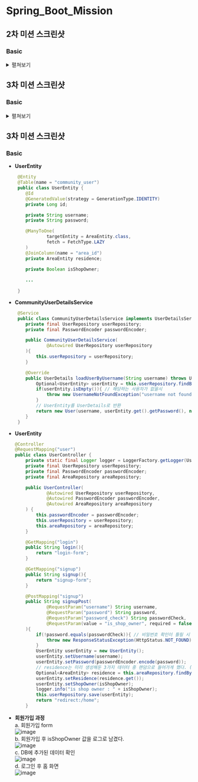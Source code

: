 # Spring_Boot_Mission

## 2차 미션 스크린샷
### Basic
<details>
<summary>펼쳐보기</summary>
<div markdown="1">

- **Board Create**  
![BoardCreate](https://user-images.githubusercontent.com/43941336/155078940-538580d4-33f8-4760-b98e-aa1b51390fbb.png)   
   
- **Board Read All**  
![BoardReadAll](https://user-images.githubusercontent.com/43941336/155078972-eaca7247-a913-4995-bbc8-663304072559.png)   
   
- **Board Read One**  
![BoardReadOne](https://user-images.githubusercontent.com/43941336/155078996-d21d6264-e92e-4bf8-b244-2c533540c45a.png)   
   
- **Board Update**  
![BoardUpdate](https://user-images.githubusercontent.com/43941336/155079009-6dc32866-464b-4750-8418-15fad266771a.png)   
   
  Update 후 Read   
![BoardUpdate2](https://user-images.githubusercontent.com/43941336/155079030-22df27b3-37b9-4c6a-b72a-f9aa9fca79c0.png)    
- **Board Delete**   
![BoardDelete](https://user-images.githubusercontent.com/43941336/155079059-d56111e7-5cf2-439f-aab4-38d06102006d.png)   
   
  Delete 후 Read   
  ![BoardDelete2](https://user-images.githubusercontent.com/43941336/155079089-0df4a05c-6219-406a-8484-5da051802af0.png)   
- **Post Create**  
![PostCreate](https://user-images.githubusercontent.com/43941336/155077141-0e4c0feb-5c02-4c8c-8b4d-30bc372c4445.png)       
- **Post Read All**   
![PostReadAll](https://user-images.githubusercontent.com/43941336/155077220-bea3bbb1-d7a2-45c1-a1d5-8845cd58b0bf.png)   
- **Post Read By Board**   
![PostReadByBoard](https://user-images.githubusercontent.com/43941336/155077167-3038a919-d355-4a61-9b17-f54acafe38e0.png) 
- **Post Read One**  
![PostReadOne](https://user-images.githubusercontent.com/43941336/155077253-4170c13a-0427-4aef-86e4-be2be967747c.png)   
- **Post Update**  
![PostUpdate](https://user-images.githubusercontent.com/43941336/155077292-7fbd78a1-131c-4c46-b5be-69b9bb90454b.png)   
Update 후 Read   
![PostUpdate2](https://user-images.githubusercontent.com/43941336/155077335-1070aadb-eb3e-45f1-b4ff-d27c2e3dde8e.png)   
- **Post Delete**   
![PostDelete](https://user-images.githubusercontent.com/43941336/155077362-2c0b2143-54d5-4caa-a1f2-3b4883c24d38.png)   
  Delete 후 Read   
![PostDelete2](https://user-images.githubusercontent.com/43941336/155077384-60a76b8f-9acf-47b1-a96f-fccae8f0a9e5.png)   

</div>
</details>
   

## 3차 미션 스크린샷
### Basic
<details>
<summary>펼쳐보기</summary>
<div markdown="1">
- **PostEntity와 BoardEntity 관계** 
   - PostEntity  
![PostEntity](https://user-images.githubusercontent.com/43941336/157228904-cdbb9fe1-86ce-497e-8fbe-41a3361dbdda.png)   
   - BoardEntity  
![BoardEntity](https://user-images.githubusercontent.com/43941336/157228918-8cf68738-212e-4333-8377-99afd4478e1a.png)   
   - ManyToOne 양방향 관계   
      - in PostEntity     
![PostManyToOne](https://user-images.githubusercontent.com/43941336/157228956-c5350ece-05be-4f57-a83e-df64e5e5bca0.png)   
      - in BoardEntity     
![BoardOneToMany](https://user-images.githubusercontent.com/43941336/157228966-53731838-efc4-4307-8a3e-59431cca0516.png)   
      Post와 Board는 다대일 관계이므로 @ManyToOne 양방향 관계를 맺어줬다.   
      boardEntity는 board_id라는 이름의 외래 키로 매핑된다.   
- **UserEntity와 PostEntity 관계**  
   - UserEntity  
![UserEntity](https://user-images.githubusercontent.com/43941336/157229522-c7f74bc1-8589-42dd-ac61-39b192d53d9d.png)    
   - ManyToOne 양방향 관계   
      - in PostEntity     
![PostUserEntity](https://user-images.githubusercontent.com/43941336/157229559-7f8a714f-ee53-4643-b422-740754c6800d.png)    
      - in UserEntity     
![UserPostEntityList](https://user-images.githubusercontent.com/43941336/157229602-c635c342-79f3-4304-9d75-a155ced27682.png)   
      Post와 User는 다대일 관계이므로 @ManyToOne 양방향 관계를 맺어줬다.    
      userEntity는 user_id라는 이름의 외래 키로 매핑된다.   
- **UserEntity CRUD**
   - **User Create**  
![UserCreate](https://user-images.githubusercontent.com/43941336/157230187-4ebcbc67-c610-48f2-90c6-8724ee104fe0.png)       
   - **User Read All**   
![UserReadAll](https://user-images.githubusercontent.com/43941336/157230197-659459af-c566-4eff-8f20-032da6b85869.png)   
   - **User Read One**  
![UserRead](https://user-images.githubusercontent.com/43941336/157230203-82d6fa22-1d58-48e3-930c-f5c88c568b8b.png)   
   - **User Update**  
![UserUpdate](https://user-images.githubusercontent.com/43941336/157230215-50c3f46f-eee0-48c9-91b9-06b5f5010ec0.png)   
   Update 후 Read   
![UserUpdate2](https://user-images.githubusercontent.com/43941336/157230216-73750dba-673e-4d89-8d50-d244cee8f1c3.png)   
   - **User Delete**   
![UserDelete](https://user-images.githubusercontent.com/43941336/157230234-101814e4-3ce2-44fe-b58e-67709dd27041.png)   
   Delete 후 Read   
![UserDelete2](https://user-images.githubusercontent.com/43941336/157230236-cd456321-4d33-4762-adad-da6eba3f1feb.png)   
- **Post 작성할 때 User의 정보를 어떻게 전달하는가**    
   `{
    "title": "First Post in board1!",
    "content" : "CRUD is hard.",
    "writer": "glassym"
   }`   
   
   Post를 작성할 때 위와 같은 JSON 데이터로 입력받는데 User는 writer라는 이름의 문자열로 받는다.

   PostDto에서는 User의 정보를 name으로만 저장하고 PostEntity에서는 UserEntity로 저장한다.

   PostDao에서 PostDto를 PostEntity로 변환할 때는 

   `UserEntity userEntity = this.userDao.readUserByWriter(dto.getWriter());`

   writer 값으로 UserEntity를 찾는 함수를 사용해서 UserEntity를 넣어준다.
- **개발환경 / 상용환경 분리**  
   상용환경에서 spring.jpa.hibernate.ddl-auto : update 설정을 통해 데이터가 유지되도록 했다.   
   - yml 파일 구성   
![ymlFiles](https://user-images.githubusercontent.com/43941336/157230610-67437f27-3f83-4f8d-9e2a-2066203a9ed3.png)   
   - dev : 개발 환경, H2 사용   
![application-dev](https://user-images.githubusercontent.com/43941336/157230626-607a0935-2d17-41be-824d-b65413f97984.png)   
   - prod : 상용 환경, MySQL 사용   
![application-prod](https://user-images.githubusercontent.com/43941336/157230630-712ba7aa-0f44-4812-8a43-ef029c00df7a.png)   


### Challenge
필드 부분만 캡쳐했습니다.

- **AreaEntity**  
![AreaEntity](https://user-images.githubusercontent.com/43941336/157253015-490a511e-d7c8-4dd4-a844-a95add74523b.PNG)   

- **UserEntity**  
![UserEntity](https://user-images.githubusercontent.com/43941336/157253074-06d1e154-627d-4080-a9c0-10499569409e.PNG)   
User 분류로 일반 사용자, 상점 주인 중 하나의 값을 가질 수 있도록 enum을 사용했다.   
   - enum Auth   
   ![enumAuth](https://user-images.githubusercontent.com/43941336/157253427-ae719f34-aed1-477f-ae8a-a3d3dea9384d.PNG)   
- **ShopEntity**   
![ShopEntity](https://user-images.githubusercontent.com/43941336/157253103-d42653d5-5d53-43b3-9887-c90afde87da1.PNG)   
취급 품목 카테고리로 미리 정의된 값들 중 하나를 가질 수 있도록 enum을 사용했다.
현재는 임의값으로 설정해두었다.
   - enum Category   
   ![enumCategory](https://user-images.githubusercontent.com/43941336/157253422-75aa9693-a696-4704-9b10-05254f1507ea.PNG)   

- **ShopPostEntity**    
![ShopPostEntity](https://user-images.githubusercontent.com/43941336/157253133-53df0c4f-a23c-4318-803e-c4d1ad523a69.PNG)       
해당 ShopEntity의 주인 UserEntity만 작성할 수 있는 기능은 ShopPostEntity에 있는 userEntity와 shopEntity가 가지고 있는 user를 비교하면 된다.

- **ShopReviewEntity**     
![ShopReviewEntity](https://user-images.githubusercontent.com/43941336/157253159-dc58b3db-a709-4380-905a-1f016033d2fd.PNG)   

- **생성된 테이블**   
![table](https://user-images.githubusercontent.com/43941336/157253241-e2cf58b7-b0f6-4af0-a38b-b0bbb634b7b9.PNG)       

- **새로운 엔티티간 연관관계**   
   UserEntity - AreaEntity : 다대일 양방향   
   
   ShopEntity - AreaEntity : 다대일 양방향   
   ShopEntity - UserEntity : 다대일 양방향 // 상점 주인일 경우   
   
   ShopPostEntity - ShopEntity : 다대일 양방향   
   ShopPostEntity - UserEntity : 다대일 단방향 // 상점 주인일 경우   
   
   ShopReviewEntity - ShopEntity : 다대일 양방향   
   ShopReviewEntity - UserEntity : 다대일 단방향   

</div>
</details>

## 3차 미션 스크린샷
### Basic

- **UserEntity**   
   ``` java
    @Entity
    @Table(name = "community_user")
    public class UserEntity {
       @Id
       @GeneratedValue(strategy = GenerationType.IDENTITY)
       private Long id;

       private String username;
       private String password;

       @ManyToOne(
               targetEntity = AreaEntity.class,
               fetch = FetchType.LAZY
       )
       @JoinColumn(name = "area_id")
       private AreaEntity residence;

       private Boolean isShopOwner;
         
       ...
         
    }
   ```
- **CommunityUserDetailsService**   
   ``` java
    @Service
    public class CommunityUserDetailsService implements UserDetailsService {
       private final UserRepository userRepository;
       private final PasswordEncoder passwordEncoder;

       public CommunityUserDetailsService(
               @Autowired UserRepository userRepository
       ){
           this.userRepository = userRepository;
       }

       @Override
       public UserDetails loadUserByUsername(String username) throws UsernameNotFoundException {
           Optional<UserEntity> userEntity = this.userRepository.findByUsername(username);
           if(userEntity.isEmpty()){ // 해당하는 사용자가 없을시
               throw new UsernameNotFoundException("username not found");
           }
           // UserEntity를 UserDetails로 반환
           return new User(username, userEntity.get().getPassword(), new ArrayList<>());
       }
    }
   ```   
- **UserEntity**      
   ``` java
   @Controller
   @RequestMapping("user")
   public class UserController {
       private static final Logger logger = LoggerFactory.getLogger(UserController.class);
       private final UserRepository userRepository;
       private final PasswordEncoder passwordEncoder;
       private final AreaRepository areaRepository;

       public UserController(
               @Autowired UserRepository userRepository,
               @Autowired PasswordEncoder passwordEncoder,
               @Autowired AreaRepository areaRepository
       ) {
           this.passwordEncoder = passwordEncoder;
           this.userRepository = userRepository;
           this.areaRepository = areaRepository;
       }

       @GetMapping("login")
       public String login(){
           return "login-form";
       }

       @GetMapping("signup")
       public String signup(){
           return "signup-form";
       }

       @PostMapping("signup")
       public String signupPost(
               @RequestParam("username") String username,
               @RequestParam("password") String password,
               @RequestParam("password_check") String passwordCheck,
               @RequestParam(value = "is_shop_owner", required = false) boolean isShopOwner
       ){
           if(!password.equals(passwordCheck)){ // 비밀번호 확인이 틀릴 시
               throw new ResponseStatusException(HttpStatus.NOT_FOUND);
           }
           UserEntity userEntity = new UserEntity();
           userEntity.setUsername(username);
           userEntity.setPassword(passwordEncoder.encode(password));
           // residence는 미리 생성해둔 3가지 데이터 중 랜덤으로 들어가게 했다. (id: 1~3)
           Optional<AreaEntity> residence = this.areaRepository.findById((long) (Math.random() * 3 + 1));
           userEntity.setResidence(residence.get());
           userEntity.setShopOwner(isShopOwner);
           logger.info("is shop owner : " + isShopOwner);
           this.userRepository.save(userEntity);
           return "redirect:/home";
       }

   ```
- **회원가입 과정**   
   a. 회원가입 form   
   ![image](https://user-images.githubusercontent.com/43941336/159295482-fd6a5195-7405-4ae7-9701-7906f951f20d.png)   
   b. 회원가입 후 isShopOwner 값을 로그로 남겼다.   
   ![image](https://user-images.githubusercontent.com/43941336/159295560-3896d952-afc9-42ab-bce0-6be0fb72ef76.png)   
   c. DB에 추가된 데이터 확인   
   ![image](https://user-images.githubusercontent.com/43941336/159295581-4dcfc0d0-cfe9-4ec5-bf71-fd73e3e944c2.png)   
   d. 로그인 후 홈 화면   
   ![image](https://user-images.githubusercontent.com/43941336/159295606-57e4b10e-f5d3-43a7-a22f-28ea6813f95e.png)   

